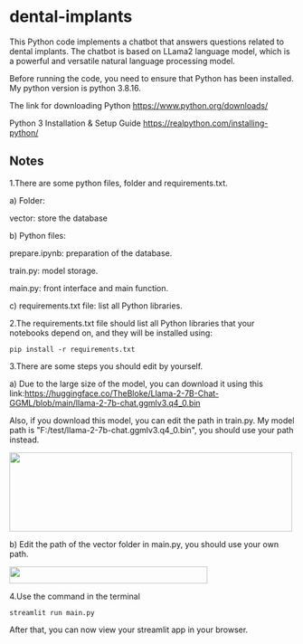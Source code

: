# dental-implants
This Python code implements a chatbot that answers questions related to dental implants. The chatbot is based on LLama2 language model, which is a powerful and versatile natural language processing model.

Before running the code, you need to ensure that Python has been installed. My python version is python 3.8.16.

The link for downloading Python
https://www.python.org/downloads/

Python 3 Installation & Setup Guide
https://realpython.com/installing-python/
## Notes
1.There are some python files, folder and requirements.txt.

a) Folder:

vector: store the database

b) Python files:

prepare.ipynb: preparation of the database.

train.py: model storage.

main.py: front interface and main function.

c) requirements.txt file: list all Python libraries.

2.The requirements.txt file should list all Python libraries that your notebooks depend on, and they will be installed using:

```pip install -r requirements.txt```

3.There are some steps you should edit by yourself.

a) Due to the large size of the model, you can download it using this link:https://huggingface.co/TheBloke/Llama-2-7B-Chat-GGML/blob/main/llama-2-7b-chat.ggmlv3.q4_0.bin

Also, if you download this model, you can edit the path in train.py. My model path is "F:/test/llama-2-7b-chat.ggmlv3.q4_0.bin", you should use your path instead.

<img src="1698165072554.png" width="500px" height="140px">

b) Edit the path of the vector folder in main.py, you should use your own path.

<img src="1698165502554.png" width="350px" height="30px">

4.Use the command in the terminal

```streamlit run main.py```

After that, you can now view your streamlit app in your browser.
